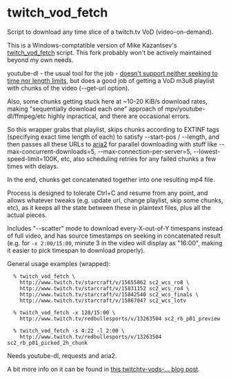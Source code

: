 # twitch_vod_fetch

Script to download any time slice of a twitch.tv VoD (video-on-demand).

This is a Windows-comptatible version of Mike Kazantsev's [twitch_vod_fetch](https://github.com/mk-fg/fgtk#twitch-vod-fetch) script. This fork probably won't be actively maintained beyond my own needs.

youtube-dl - the usual tool for the job - [doesn't support neither seeking to
time nor length limits](https://github.com/rg3/youtube-dl/issues/622), but does a good job of getting a VoD m3u8 playlist
with chunks of the video (--get-url option).

Also, some chunks getting stuck here at ~10-20 KiB/s download rates, making
"sequentially download each one" approach of mpv/youtube-dl/ffmpeg/etc highly
inpractical, and there are occasional errors.

So this wrapper grabs that playlist, skips chunks according to EXTINF tags
(specifying exact time length of each) to satisfy --start-pos / --length, and
then passes all these URLs to [aria2](http://aria2.sourceforge.net/) for parallel downloading with stuff
like --max-concurrent-downloads=5, --max-connection-per-server=5,
--lowest-speed-limit=100K, etc, also scheduling retries for any failed chunks a
few times with delays.

In the end, chunks get concatenated together into one resulting mp4 file.

Process is designed to tolerate Ctrl+C and resume from any point, and allows
whatever tweaks (e.g. update url, change playlist, skip some chunks, etc), as it
keeps all the state between these in plaintext files, plus all the actual pieces.

Includes "--scatter" mode to download every-X-out-of-Y timespans instead of full
video, and has source timestamps on seeking in concatenated result (e.g. for
`-x 2:00/15:00`, minute 3 in the video will display as "16:00", making it
easier to pick timespan to download properly).

General usage examples (wrapped):
```
  % twitch_vod_fetch \
    http://www.twitch.tv/starcraft/v/15655862 sc2_wcs_ro8 \
    http://www.twitch.tv/starcraft/v/15831152 sc2_wcs_ro4 \
    http://www.twitch.tv/starcraft/v/15842540 sc2_wcs_finals \
    http://www.twitch.tv/starcraft/v/15867047 sc2_wcs_lotv

  % twitch_vod_fetch -x 120/15:00 \
    http://www.twitch.tv/redbullesports/v/13263504 sc2_rb_p01_preview

  % twitch_vod_fetch -s 4:22 -l 2:00 \
    http://www.twitch.tv/redbullesports/v/13263504 sc2_rb_p01_picked_2h_chunk
```

Needs youtube-dl, requests and aria2.

A bit more info on it can be found in [this twitchtv-vods-... blog post](http://blog.fraggod.net/2015/05/19/twitchtv-vods-video-on-demand-downloading-issues-and-fixes.html).
